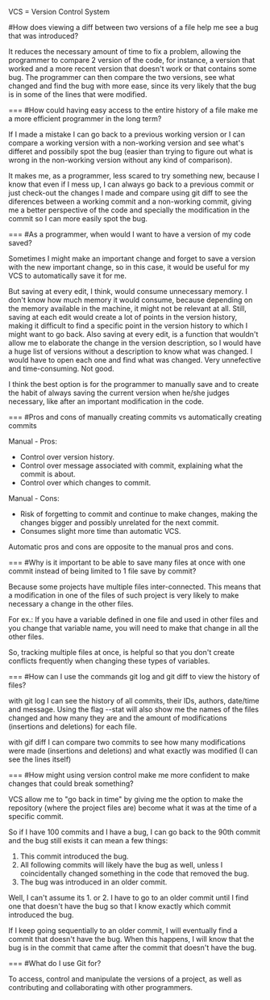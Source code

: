 VCS = Version Control System

#How does viewing a diff between two versions of a file help me see a bug that was introduced?

It reduces the necessary amount of time to fix a problem, allowing the programmer to compare 2 version of the code, for instance, a version that worked and a more recent version that doesn't work or that contains some bug. The programmer can then compare the two versions, see what changed and find the bug with more ease, since its very likely that the bug is in some of the lines that were modified.

===
#How could having easy access to the entire history of a file make me a more efficient programmer in the long term?

If I made a mistake I can go back to a previous working version or I can compare a working version with a non-working version and see what's differet and possibily spot the bug (easier than trying to figure out what is wrong in the non-working version without any kind of comparison).

It makes me, as a programmer, less scared to try something new, because I know that even if I mess up, I can always go back to a previous commit or just check-out the changes I made and compare using git diff to see the diferences between a working commit and a non-working commit, giving me a better perspective of the code and specially the modification in the commit so I can more easily spot the bug.

===
#As a programmer, when would I want to have a version of my code saved?

Sometimes I might make an important change and forget to save a version with the new important change, so in this case, it would be useful for my VCS to automatically save it for me.

But saving at every edit, I think, would consume unnecessary memory. I don't know how much memory it would consume, because depending on the memory available in the machine, it might not be relevant at all. Still, saving at each edit would create a lot of points in the version history, making it difficult to find a specific point in the version history to which I might want to go back. Also saving at every edit, is a function that wouldn't allow me to elaborate the change in the version description, so I would have a huge list of versions without a description to know what was changed. I would have to open each one and find what was changed. Very unnefective and time-consuming. Not good.

I think the best option is for the programmer to manually save and to create the habit of always saving the current version when he/she judges necessary, like after an important modification in the code.

===
#Pros and cons of manually creating commits vs automatically creating commits

Manual - Pros:
- Control over version history.
- Control over message associated with commit, explaining what the commit is about.
- Control over which changes to commit.

Manual - Cons:
- Risk of forgetting to commit and continue to make changes, making the changes bigger and possibly unrelated for the next commit.
- Consumes slight more time than automatic VCS.

Automatic pros and cons are opposite to the manual pros and cons.

===
#Why is it important to be able to save many files at once with one commit instead of being limited to 1 file save by commit?

Because some projects have multiple files inter-connected. This means that a modification in one of the files of such project is very likely to make necessary a change in the other files.

For ex.: If you have a variable defined in one file and used in other files and you change that variable name, you will need to make that change in all the other files.

So, tracking multiple files at once, is helpful so that you don't create conflicts frequently when changing these types of variables.

===
#How can I use the commands git log and git diff to view the history of files?

with git log I can see the history of all commits, their IDs, authors, date/time and message. Using the flag --stat will also show me the names of the files changed and how many they are and the amount of modifications (insertions and deletions) for each file.

with gif diff I can compare two commits to see how many modifications were made (insertions and deletions) and what exactly was modified (I can see the lines itself)

===
#How might using version control make me more confident to make changes that could break something?

VCS allow me to "go back in time" by giving me the option to make the repository (where the project files are) become what it was at the time of a specific commit.

So if I have 100 commits and I have a bug, I can go back to the 90th commit and the bug still exists it can mean a few things:

1. This commit introduced the bug.
2. All following commits will likely have the bug as well, unless I coincidentally changed something in the code that removed the bug.
3. The bug was introduced in an older commit.

Well, I can't assume its 1. or 2. I have to go to an older commit until I find one that doesn't have the bug so that I know exactly which commit introduced the bug.

If I keep going sequentially to an older commit, I will eventually find a commit that doesn't have the bug. When this happens, I will know that the bug is in the commit that came after the commit that doesn't have the bug.

===
#What do I use Git for?

To access, control and manipulate the versions of a project, as well as contributing and collaborating with other programmers.

